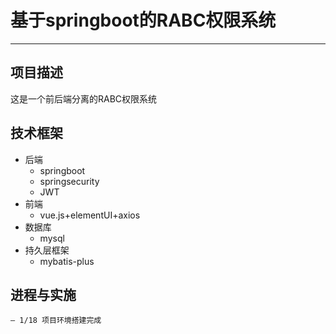 # 基于springboot的RABC权限系统

---
## 项目描述
   这是一个前后端分离的RABC权限系统
## 技术框架
   - 后端
      + springboot
      + springsecurity
      + JWT
   - 前端
      + vue.js+elementUI+axios
   - 数据库
      + mysql
   - 持久层框架
      + mybatis-plus
## 进程与实施
    — 1/18 项目环境搭建完成